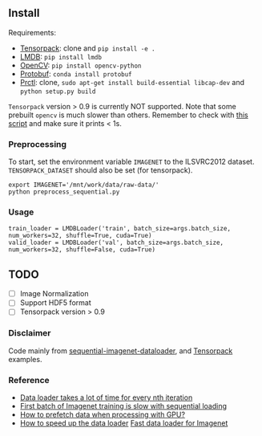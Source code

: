 Install
-------
Requirements:

* [Tensorpack][]: clone and `pip install -e .`
* [LMDB][]: `pip install lmdb`
* [OpenCV][]: `pip install opencv-python`
* [Protobuf][]: `conda install protobuf`
* [Prctl][]: clone, `sudo apt-get install build-essential libcap-dev` and `python setup.py build`


[tensorpack]: https://github.com/ppwwyyxx/tensorpack
[lmdb]: https://lmdb.readthedocs.io/en/release/
[opencv]: https://pypi.python.org/pypi/opencv-python
[Protobuf]: https://github.com/google/protobuf
[Prctl]: https://github.com/seveas/python-prctl


`Tensorpack` version > 0.9 is currently NOT supported.
Note that some prebuilt `opencv` is much slower than others. 
Remember to check with [this script](https://github.com/tensorpack/benchmarks/blob/master/ImageNet/benchmark-opencv-resize.py) and make sure it prints < 1s.

### Preprocessing

To start, set the environment variable `IMAGENET` to the ILSVRC2012 
dataset. `TENSORPACK_DATASET` should also be set (for tensorpack).

```script
export IMAGENET='/mnt/work/data/raw-data/'
python preprocess_sequential.py
```

### Usage

```
train_loader = LMDBLoader('train', batch_size=args.batch_size, num_workers=32, shuffle=True, cuda=True)
valid_loader = LMDBLoader('val', batch_size=args.batch_size, num_workers=32, shuffle=False, cuda=True) 
```
## TODO 
- [ ] Image Normalization
- [ ] Support HDF5 format
- [ ] Tensorpack version > 0.9

### Disclaimer

Code mainly from [sequential-imagenet-dataloader](https://github.com/BayesWatch/sequential-imagenet-dataloader), and [Tensorpack](https://github.com/tensorpack/tensorpack) examples.

### Reference

* [Data loader takes a lot of time for every nth iteration](https://discuss.pytorch.org/t/data-loader-takes-a-lot-of-time-for-every-nth-iteration/10831)
* [First batch of Imagenet training is slow with sequential loading](https://discuss.pytorch.org/t/first-batch-of-imagenet-training-is-slow-with-sequential-loading/11464)
* [How to prefetch data when processing with GPU?](https://discuss.pytorch.org/t/how-to-prefetch-data-when-processing-with-gpu/548)
* [How to speed up the data loader](https://discuss.pytorch.org/t/how-to-speed-up-the-data-loader/13740)
[Fast data loader for Imagenet](https://discuss.pytorch.org/t/fast-data-loader-for-imagenet/988/14)

